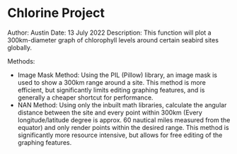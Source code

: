 # Chlorine Project
Author: Austin
Date: 13 July 2022
Description: This function will plot a 300km-diameter graph of chlorophyll levels around certain seabird sites globally.

Methods:
 - Image Mask Method: Using the PIL (Pillow) library, an image mask is used to show a 300km range around a site. This method is more efficient, but significantly limits editing graphing features, and is generally a cheaper shortcut for performance.
 - NAN Method: Using only the inbuilt math libraries, calculate the angular distance between the site and every point within 300km (Every longitude/latitude degree is approx. 60 nautical miles measured from the equator) and only render points within the desired range. This method is significantly more resource intensive, but allows for free editing of the graphing features.